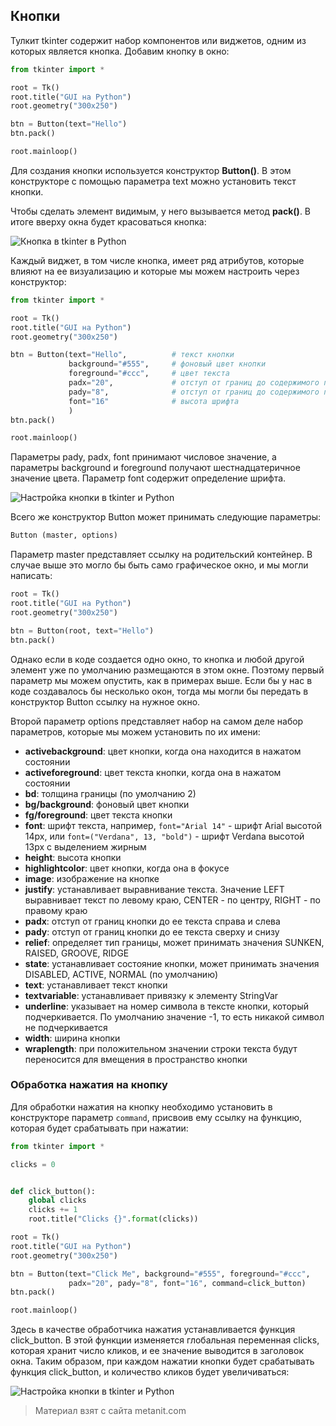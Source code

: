 ## Кнопки

Тулкит tkinter содержит набор компонентов или виджетов, одним из которых является кнопка. Добавим кнопку в окно:

```py
from tkinter import *

root = Tk()
root.title("GUI на Python")
root.geometry("300x250")

btn = Button(text="Hello")
btn.pack()

root.mainloop()
```

Для создания кнопки используется конструктор **Button()**. В этом конструкторе с помощью параметра text можно установить текст кнопки.

Чтобы сделать элемент видимым, у него вызывается метод **pack()**. В итоге вверху окна будет красоваться кнопка:

![Кнопка в tkinter в Python](https://metanit.com/python/tutorial/pics/9.2.png)

Каждый виджет, в том числе кнопка, имеет ряд атрибутов, которые влияют на ее визуализацию и которые мы можем настроить через конструктор:

```py
from tkinter import *

root = Tk()
root.title("GUI на Python")
root.geometry("300x250")

btn = Button(text="Hello",          # текст кнопки 
             background="#555",     # фоновый цвет кнопки
             foreground="#ccc",     # цвет текста
             padx="20",             # отступ от границ до содержимого по горизонтали
             pady="8",              # отступ от границ до содержимого по вертикали
             font="16"              # высота шрифта
             )
btn.pack()

root.mainloop()
```

Параметры pady, padx, font принимают числовое значение, а параметры background и foreground получают шестнадцатеричное значение цвета. Параметр font содержит определение шрифта.

![Настройка кнопки в tkinter и Python](https://metanit.com/python/tutorial/pics/9.4.png)

Всего же конструктор Button может принимать следующие параметры:

```py
Button (master, options)
```

Параметр master представляет ссылку на родительский контейнер. В случае выше это могло бы быть само графическое окно, и мы могли написать:

```py
root = Tk()
root.title("GUI на Python")
root.geometry("300x250")

btn = Button(root, text="Hello") 
btn.pack()
```

Однако если в коде создается одно окно, то кнопка и любой другой элемент уже по умолчанию размещаются в этом окне. Поэтому первый параметр мы можем опустить, как в примерах выше. Если бы у нас в коде создавалось бы несколько окон, тогда мы могли бы передать в конструктор Button ссылку на нужное окно.

Второй параметр options представляет набор на самом деле набор параметров, которые мы можем установить по их имени:
- **activebackground**: цвет кнопки, когда она находится в нажатом состоянии
- **activeforeground**: цвет текста кнопки, когда она в нажатом состоянии
- **bd**: толщина границы (по умолчанию 2)
- **bg/background**: фоновый цвет кнопки
- **fg/foreground**: цвет текста кнопки
- **font**: шрифт текста, например, `font="Arial 14"` - шрифт Arial высотой 14px, 
или `font=("Verdana", 13, "bold")` - шрифт Verdana высотой 13px с выделением жирным
- **height**: высота кнопки
- **highlightcolor**: цвет кнопки, когда она в фокусе
- **image**: изображение на кнопке
- **justify**: устанавливает выравнивание текста. Значение LEFT выравнивает текст по левому краю, CENTER - по центру, 
RIGHT - по правому краю
- **padx**: отступ от границ кнопки до ее текста справа и слева
- **pady**: отступ от границ кнопки до ее текста сверху и снизу
- **relief**: определяет тип границы, может принимать значения SUNKEN, RAISED, GROOVE, RIDGE
- **state**: устанавливает состояние кнопки, может принимать значения DISABLED, ACTIVE, NORMAL (по умолчанию)
- **text**: устанавливает текст кнопки
- **textvariable**: устанавливает привязку к элементу StringVar
- **underline**: указывает на номер символа в тексте кнопки, который подчеркивается. По умолчанию значение -1, то есть никакой символ не подчеркивается
- **width**: ширина кнопки
- **wraplength**: при положительном значении строки текста будут переносится для вмещения в пространство кнопки

### Обработка нажатия на кнопку

Для обработки нажатия на кнопку необходимо установить в конструкторе параметр `command`, присвоив ему ссылку на функцию, которая будет срабатывать при нажатии:

```py
from tkinter import *

clicks = 0


def click_button():
    global clicks
    clicks += 1
    root.title("Clicks {}".format(clicks))

root = Tk()
root.title("GUI на Python")
root.geometry("300x250")

btn = Button(text="Click Me", background="#555", foreground="#ccc",
             padx="20", pady="8", font="16", command=click_button)
btn.pack()

root.mainloop()
```

Здесь в качестве обработчика нажатия устанавливается функция click_button. В этой функции изменяется глобальная переменная clicks, которая хранит число кликов, и ее значение выводится в заголовок окна. Таким образом, при каждом нажатии кнопки будет срабатывать функция click_button, и количество кликов будет увеличиваться:

![Настройка кнопки в tkinter и Python](https://metanit.com/python/tutorial/pics/9.3.png)


> Материал взят с сайта metanit.com